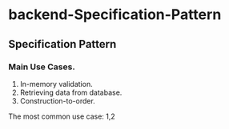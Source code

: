 # backend-Specification-Pattern
## Specification Pattern
### Main Use Cases.
1. In-memory validation. 
2. Retrieving data from database.
3. Construction-to-order.

The most common use case: 1,2
